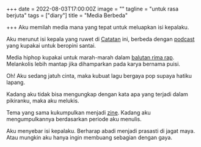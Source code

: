 +++
date = 2022-08-03T17:00:00Z
image = ""
tagline = "untuk rasa berjuta"
tags = ["diary"]
title = "Media Berbeda"

+++
Aku memilah media mana yang tepat untuk meluapkan isi kepalaku.

Aku merunut isi kepala yang ruwet di [Catatan](https://anugrahra.space/catatan/) ini, berbeda dengan [podcast](https://anchor.fm/dekadensiotak) yang kupakai untuk beropini santai.

Media hiphop kupakai untuk marah-marah dalam [balutan rima rap](https://youtube.com/playlist?list=PLFZrqHARIzl5VPHeg_751Zu9ibidC3cKa). Melankolis lebih mantap jika dihamparkan pada karya bernama puisi.

Oh! Aku sedang jatuh cinta, maka kubuat lagu bergaya pop supaya hatiku lapang.

Kadang aku tidak bisa mengungkap dengan kata apa yang terjadi dalam pikiranku, maka aku melukis.

Tema yang sama kukumpulkan menjadi [zine](https://anugrahra.space/seri-tulisan/). Kadang aku mengumpulkannya berdasarkan periode aku menulis.

Aku menyebar isi kepalaku. Berharap abadi menjadi prasasti di jagat maya. Atau mungkin aku hanya ingin membuang sebagian dengan gaya.